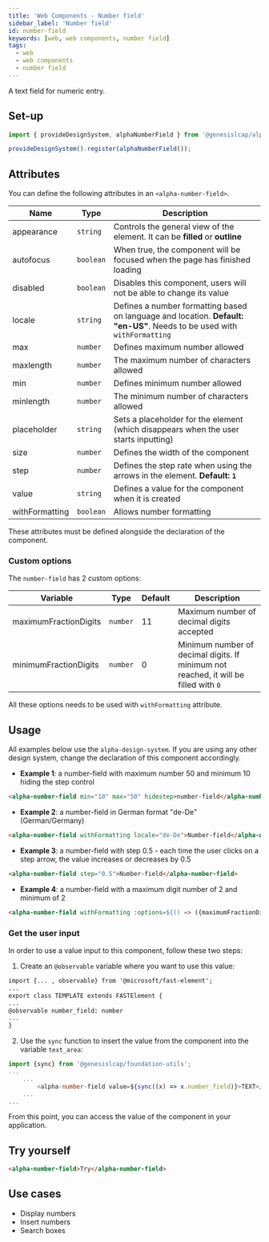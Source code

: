 ```yaml
---
title: 'Web Components - Number field'
sidebar_label: 'Number field'
id: number-field
keywords: [web, web components, number field]
tags:
  - web
  - web components
  - number field
---
```


A text field for numeric entry.

## Set-up

```ts
import { provideDesignSystem, alphaNumberField } from '@genesislcap/alpha-design-system';

provideDesignSystem().register(alphaNumberField());
```
## Attributes

You can define the following attributes in an `<alpha-number-field>`.

| Name           | Type      | Description                                                                                                              |
|----------------|-----------|--------------------------------------------------------------------------------------------------------------------------|
| appearance     | `string`  | Controls the general view of the element. It can be **filled** or **outline**                                            |
| autofocus      | `boolean` | When true, the component will be focused when the page has finished loading                                              |
| disabled       | `boolean` | Disables this component, users will not be able to change its value                                                      |
| locale         | `string`  | Defines a number formatting based on language and location. **Default: "en-US"**. Needs to be used with `withFormatting` |
| max            | `number`  | Defines maximum number allowed                                                                                           |
| maxlength      | `number`  | The maximum number of characters allowed                                                                                 |
| min            | `number`  | Defines minimum number allowed                                                                                           |
| minlength      | `number`  | The minimum number of characters allowed                                                                                 |
| placeholder    | `string`  | Sets a placeholder for the element (which disappears when the user starts inputting)                                     |
| size           | `number`  | Defines the width of the component                                                                                       |
| step           | `number`  | Defines the step rate when using the arrows in the element. **Default: `1`**                                             |
| value          | `string`  | Defines a value for the component when it is created                                                                     |
| withFormatting | `boolean` | Allows number formatting                                                                                                 |

These attributes must be defined alongside the declaration of the component.

### Custom options

The `number-field` has 2 custom options:

| Variable              | Type     | Default | Description                                                                          |
|-----------------------|----------|---------|--------------------------------------------------------------------------------------|
| maximumFractionDigits | `number` | 11      | Maximum number of decimal digits accepted                                            |
| minimumFractionDigits | `number` | 0       | Minimum number of decimal digits. If minimum not reached, it will be filled with `0` |

All these options needs to be used with `withFormatting` attribute.

## Usage
All examples below use the `alpha-design-system`. If you are using any other design system, change the declaration
of this component accordingly.

- **Example 1**: a number-field with maximum number 50 and minimum 10 hiding the step control
```html title="Example 1"
<alpha-number-field min="10" max="50" hidestep>number-field</alpha-number-field>
```
- **Example 2**: a number-field in German format "de-De" (German/Germany)
```html title="Example 2"
<alpha-number-field withFormatting locale="de-De">Number-field</alpha-number-field>
```
- **Example 3**: a number-field with step 0.5 - each time the user clicks on a step arrow, the value increases or decreases by 0.5
```html title="Example 3"
<alpha-number-field step="0.5">Number-field</alpha-number-field>
```
- **Example 4**: a number-field with a maximum digit number of 2 and minimum of 2
```html title="Example 4"
<alpha-number-field withFormatting :options=${() => ({maximumFractionDigits: 2, minimumFractionDigits: 2})}>Number-field</alpha-number-field>
```

### Get the user input
In order to use a value input to this component, follow these two steps:

1. Create an `@observable` variable where you want to use this value:

```html {1,5}
import {... , observable} from '@microsoft/fast-element';
...
export class TEMPLATE extends FASTElement {
...
@observable number_field: number
...
}
```

2. Use the `sync` function to insert the value from the component into the variable `text_area`:

```typescript tile="Example 4" {1,4}
import {sync} from '@genesislcap/foundation-utils';
...
    ...
        <alpha-number-field value=${sync((x) => x.number_field)}>TEXT</alpha-number-field>
    ...
...    
```

From this point, you can access the value of the component in your application.

## Try yourself

```html title="try yourself" live
<alpha-number-field>Try</alpha-number-field>
```


## Use cases

- Display numbers
- Insert numbers
- Search boxes
